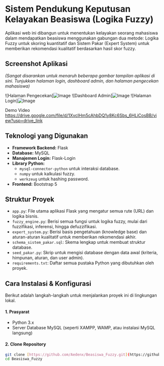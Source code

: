 # Sistem Pendukung Keputusan Kelayakan Beasiswa (Logika Fuzzy)

Aplikasi web ini dibangun untuk menentukan kelayakan seorang mahasiswa dalam mendapatkan beasiswa menggunakan gabungan dua metode: Logika Fuzzy untuk skoring kuantitatif dan Sistem Pakar (Expert System) untuk memberikan rekomendasi kualitatif berdasarkan hasil skor fuzzy.

## Screenshot Aplikasi
*(Sangat disarankan untuk menaruh beberapa gambar tampilan aplikasi di sini. Tunjukkan halaman login, dashboard admin, dan halaman pengecekan mahasiswa)*

![Halaman Pengecekan]![Image](https://github.com/user-attachments/assets/9387fb52-f61f-48d1-85f3-a102f0fc6079)
![Dashboard Admin]![Image](https://github.com/user-attachments/assets/3c08f264-50b9-49dc-9ff6-1e056943934f)
![Halaman Login]![Image](https://github.com/user-attachments/assets/267ded42-9012-4a74-88d0-d69d80c0bd91)


Demo Video https://drive.google.com/file/d/1XvcIHm5cAhbDQ1y8Kc6Sbs_6HLiCosBB/view?usp=drive_link

## Teknologi yang Digunakan
* **Framework Backend:** Flask
* **Database:** MySQL
* **Manajemen Login:** Flask-Login
* **Library Python:**
    * `mysql-connector-python` untuk interaksi database.
    * `numpy` untuk kalkulasi fuzzy.
    * `werkzeug` untuk hashing password.
* **Frontend:** Bootstrap 5

## Struktur Proyek
* `app.py`: File utama aplikasi Flask yang mengatur semua rute (URL) dan logika bisnis.
* `fuzzy_engine.py`: Berisi semua fungsi untuk logika fuzzy, mulai dari fuzzifikasi, inferensi, hingga defuzzifikasi.
* `expert_system.py`: Berisi basis pengetahuan (knowledge base) dan aturan-aturan kualitatif untuk memberikan rekomendasi akhir.
* `schema_sistem_pakar.sql`: Skema lengkap untuk membuat struktur database.
* `seed_pakar.py`: Skrip untuk mengisi database dengan data awal (kriteria, himpunan, aturan, dan user admin).
* `requirements.txt`: Daftar semua pustaka Python yang dibutuhkan oleh proyek.

## Cara Instalasi & Konfigurasi
Berikut adalah langkah-langkah untuk menjalankan proyek ini di lingkungan lokal.

#### 1. Prasyarat
* Python 3.x
* Server Database MySQL (seperti XAMPP, WAMP, atau instalasi MySQL langsung)

#### 2. Clone Repository
```bash
git clone [https://github.com/Aedenx/Beasiswa_Fuzzy.git](https://github.com/Aedenx/Beasiswa_Fuzzy.git)
cd Beasiswa_Fuzzy
